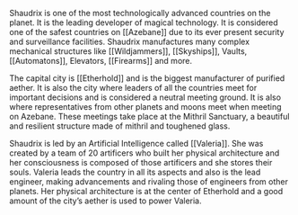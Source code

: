 Shaudrix is one of the most technologically advanced countries on the planet. It is the leading developer of magical technology. It is considered one of the safest countries on [[Azebane]] due to its ever present security and surveillance facilities. Shaudrix manufactures many complex mechanical structures like [[Wildjammers]], [[Skyships]], Vaults, [[Automatons]], Elevators, [[Firearms]] and more.

The capital city is [[Etherhold]] and is the biggest manufacturer of purified aether. It is also the city where leaders of all the countries meet for important decisions and is considered a neutral meeting ground. It is also where representatives from other planets and moons meet when meeting on Azebane. These meetings take place at the Mithril Sanctuary, a beautiful and resilient structure made of mithril and toughened glass.

Shaudrix is led by an Artificial Intelligence called [[Valeria]]. She was created by a team of 20 artificers who built her physical architecture and her consciousness is composed of those artificers and she stores their souls. Valeria leads the country in all its aspects and also is the lead engineer, making advancements and rivaling those of engineers from other planets. Her physical architecture is at the center of Etherhold and a good amount of the city’s aether is used to power Valeria.